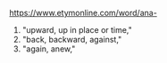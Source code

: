 https://www.etymonline.com/word/ana-
1. "upward, up in place or time," 
2. "back, backward, against," 
3. "again, anew,"